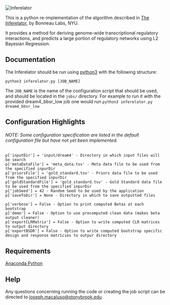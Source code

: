 ![Inferelator](https://slideplayer.com/slide/14033886/86/images/64/Local+regulatory+network+reconstruction%3A+the+Inferelator.jpg)

This is a python re-implementation of the algorithm described in [The Inferelator](https://genomebiology.biomedcentral.com/articles/10.1186/gb-2006-7-5-r36), by Bonneau Labs, NYU.

It provides a method for deriving genome-wide transcriptional regulatory interactions, and predicts a large portion of regulatory networks using L2 Bayesian Regression.

## Documentation

The Inferelator should be run using [python3](https://www.python.org/downloads/) with the following structure:

`python3 inferelator.py [JOB_NAME]`

The `JOB_NAME` is the name of the configuration script that should be used, and should be located in the `jobs/` directory.
For example to run it with the provided dream4_bbsr_low job one would run `python3 inferelator.py dream4_bbsr_low`

## Configuration Highlights
###### NOTE: Some configuration specification are listed in the default configuration file but have not yet been implemented.
```
p['inputDir'] = 'input/dream4' - Directory in which input files will be search
p['metaDataFile'] = 'meta_data.tsv' - Meta data file to be used from the specified inpurDir
p['priorsFile'] = 'gold_standard.tsv' - Priors data file to be used from the specified inpurDir
p['goldStandardFile'] = 'gold_standard.tsv' - Gold Standard data file to be used from the specified inpurDir
p['jobSeed'] = 42 - Random Seed to be used by the application
p['saveToDir'] = None - Directory in which to save outputted files

p['verbose'] = False - Option to print computed Betas at each bootstrap
p['demo'] = False - Option to use precomputed clean data (makes beta output cleaner)
p['exportCLRMatrix'] = False - Option to write computed CLR matrices to output directory
p['exportBSDR'] = False - Option to write computed bootstrap specific design and response matricies to outpur directory
```
## Requirements
[Anaconda Python](https://www.anaconda.com/download/)
## Help

Any questions concerning running the code or creating the job script can be directed to joseph.macaluso@stonybrook.edu